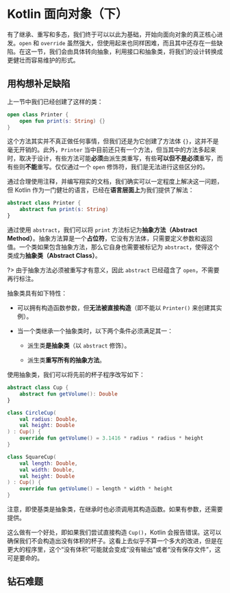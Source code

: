 # Kotlin 面向对象（下）

有了继承、重写和多态，我们终于可以以此为基础，开始向面向对象的真正核心进发。`open` 和 `override` 虽然强大，但使用起来也同样困难，而且其中还存在一些缺陷。在这一节，我们会由具体转向抽象，利用接口和抽象类，将我们的设计转换成更健壮而容易维护的形式。

## 用构想补足缺陷

上一节中我们已经创建了这样的类：

```kotlin
open class Printer {
    open fun print(s: String) {}
}
```

这个方法其实并不真正做任何事情，但我们还是为它创建了方法体 `{}`，这并不是毫无开销的。此外，`Printer` 当中目前还只有一个方法，但当其中的方法多起来时，取决于设计，有些方法可能**必须**由派生类重写，有些**可以但不是必须**重写，而有些则**不能**重写。仅仅通过一个 `open` 修饰符，我们是无法进行这些区分的。

通过合理使用注释，并编写翔实的文档，我们确实可以一定程度上解决这一问题，但 Kotlin 作为一门健壮的语言，已经在**语言层面上**为我们提供了解法：

```kotlin
abstract class Printer {
    abstract fun print(s: String)
}
```

通过使用 `abstract`，我们可以将 `print` 方法标记为**抽象方法（Abstract Method）**。抽象方法算是一个**占位符**，它没有方法体，只需要定义参数和返回值。一个类如果包含抽象方法，那么它自身也需要被标记为 `abstract`，使得这个类成为**抽象类（Abstract Class）**。

?> 由于抽象方法必须被重写才有意义，因此 `abstract` 已经蕴含了 `open`，不需要再行标注。

抽象类具有如下特性：

- 可以拥有构造函数参数，但**无法被直接构造**（即不能以 `Printer()` 来创建其实例）。

- 当一个类继承一个抽象类时，以下两个条件必须满足其一：
  
  - 派生类**是抽象类**（以 `abstract` 修饰）。
  
  - 派生类**重写所有的抽象方法**。

使用抽象类，我们可以将先前的杯子程序改写如下：

```kotlin
abstract class Cup {
    abstract fun getVolume(): Double
}

class CircleCup(
    val radius: Double,
    val height: Double
) : Cup() {
    override fun getVolume() = 3.1416 * radius * radius * height
}

class SquareCup(
    val length: Double,
    val width: Double,
    val height: Double
) : Cup() {
    override fun getVolume() = length * width * height
}
```

注意，即使基类是抽象类，在继承时也必须调用其构造函数。如果有参数，还需要提供。

这么做有一个好处，即如果我们尝试直接构造 `Cup()`，Kotlin 会报告错误。这可以确保我们不会构造出没有体积的杯子。这看上去似乎不算一个多大的改进，但是在更大的程序里，这个“没有体积”可能就会变成“没有输出”或者“没有保存文件”，这可是要命的。

## 钻石难题

